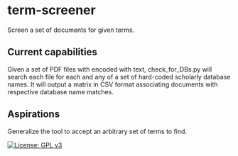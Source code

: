 # term-screener
Screen a set of documents for given terms.

## Current capabilities
Given a set of PDF files with encoded with text, check_for_DBs.py will search each file for each and any of a set of hard-coded scholarly database names. It will output a matrix in CSV format associating documents with respective database name matches.

## Aspirations
Generalize the tool to accept an arbitrary set of terms to find.

[![License: GPL v3](https://img.shields.io/badge/License-GPLv3-blue.svg)](https://www.gnu.org/licenses/gpl-3.0)